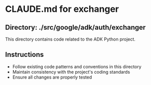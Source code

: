 # CLAUDE.md for exchanger

## Directory: ./src/google/adk/auth/exchanger

This directory contains code related to the ADK Python project.

## Instructions
- Follow existing code patterns and conventions in this directory
- Maintain consistency with the project's coding standards
- Ensure all changes are properly tested
